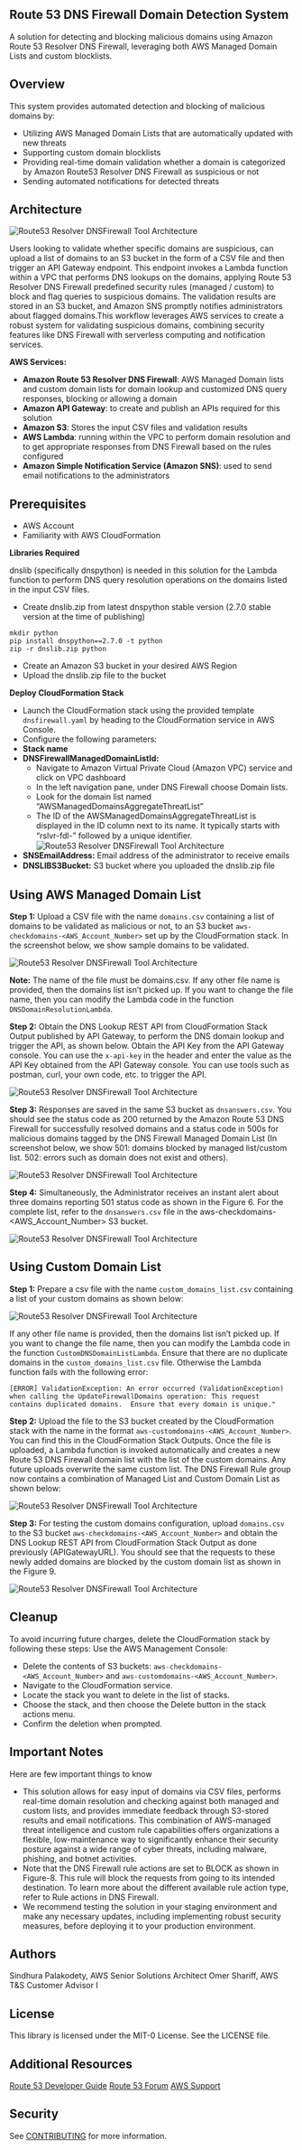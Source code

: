 ## Route 53 DNS Firewall Domain Detection System

A solution for detecting and blocking malicious domains using Amazon Route 53 Resolver DNS Firewall, leveraging both AWS Managed Domain Lists and custom blocklists.

## Overview

This system provides automated detection and blocking of malicious domains by:

* Utilizing AWS Managed Domain Lists that are automatically updated with new threats
* Supporting custom domain blocklists
* Providing real-time domain validation whether a domain is categorized by Amazon Route53 Resolver DNS Firewall as suspicious or not 
* Sending automated notifications for detected threats

## Architecture

![Route53 Resolver DNSFirewall Tool Architecture ](./images/architecture-blog.png)

Users looking to validate whether specific domains are suspicious, can upload a list of domains to an S3 bucket in the form of a CSV file and then trigger an API Gateway endpoint. This endpoint invokes a Lambda function within a VPC that performs DNS lookups on the domains, applying Route 53 Resolver DNS Firewall predefined security rules (managed / custom) to block and flag queries to suspicious domains. The validation results are stored in an S3 bucket, and Amazon SNS promptly notifies administrators about flagged domains.This workflow leverages AWS services to create a robust system for validating suspicious domains, combining security features like DNS Firewall with serverless computing and notification services.

**AWS Services:**

* **Amazon Route 53 Resolver DNS Firewall**: AWS Managed Domain lists and custom domain lists for domain lookup and customized DNS query responses, blocking or allowing a domain
* **Amazon API Gateway**: to create and publish an APIs required for this solution
* **Amazon S3**: Stores the input CSV files and validation results
* **AWS Lambda**: running within the VPC to perform domain resolution and to get appropriate responses from DNS Firewall based on the rules configured
* **Amazon Simple Notification Service (Amazon SNS)**: used to send email notifications to the administrators 

## Prerequisites

* AWS Account
* Familiarity with AWS CloudFormation

**Libraries Required**

dnslib (specifically dnspython) is needed in this solution for the Lambda function to perform DNS query resolution operations on the domains listed in the input CSV files.

* Create dnslib.zip from latest dnspython stable version (2.7.0 stable version at the time of publishing)

```
mkdir python
pip install dnspython==2.7.0 -t python
zip -r dnslib.zip python
```
* Create an Amazon S3 bucket in your desired AWS Region
* Upload the dnslib.zip file to the bucket

**Deploy CloudFormation Stack**

* Launch the CloudFormation stack using the provided template `dnsfirewall.yaml` by heading to the CloudFormation service in AWS Console.
* Configure the following parameters:
* **Stack name**
* **DNSFirewallManagedDomainListId:**
    *  Navigate to Amazon Virtual Private Cloud (Amazon VPC) service and click on VPC dashboard 
    *   In the left navigation pane, under DNS Firewall choose Domain lists.
    *   Look for the domain list named “AWSManagedDomainsAggregateThreatList” 
    *   The ID of the AWSManagedDomainsAggregateThreatList is displayed in the ID column next to its name. It typically starts with “rslvr-fdl-” followed by a unique identiﬁer.
    ![Route53 Resolver DNSFirewall Tool Architecture ](./images/cf-parameters.png)
* **SNSEmailAddress:** Email address of the administrator to receive emails
* **DNSLIBS3Bucket:** S3 bucket where you uploaded the dnslib.zip ﬁle

## Using AWS Managed Domain List

**Step 1:** Upload a CSV file with the name `domains.csv` containing a list of domains to be validated as malicious or not, to an S3 bucket `aws-checkdomains-<AWS_Account_Number>` set up by the CloudFormation stack. In the screenshot below, we show sample domains to be validated.

![Route53 Resolver DNSFirewall Tool Architecture ](./images/domains.png)

**Note:** The name of the file must be domains.csv. If any other file name is provided, then the domains list isn’t picked up. If you want to change the file name, then you can modify the Lambda code in the function `DNSDomainResolutionLambda`.

**Step 2:** Obtain the DNS Lookup REST API from CloudFormation Stack Output published by API Gateway, to
perform the DNS domain lookup and trigger the API, as shown below. Obtain the API Key from the API
Gateway console. You can use the `x-api-key` in the header and enter the value as the API Key obtained from the API Gateway console. You can use tools such as postman, curl, your own code, etc. to trigger the API.

![Route53 Resolver DNSFirewall Tool Architecture ](./images/cfoutputs.png)

**Step 3:** Responses are saved in the same S3 bucket as `dnsanswers.csv`. You should see the status code as 200 returned by the Amazon Route 53 DNS Firewall for successfully resolved domains and a status code in 500s for malicious domains tagged by the DNS Firewall Managed Domain List (In screenshot below, we show 501: domains blocked by managed list/custom list. 502: errors such as domain does not exist and others).

![Route53 Resolver DNSFirewall Tool Architecture ](./images/responses.png)

**Step 4:** Simultaneously, the Administrator receives an instant alert about three domains reporting 501 status code as shown in the Figure 6. For the complete list, refer to the `dnsanswers.csv` file in the aws-checkdomains-<AWS_Account_Number> S3 bucket. 
 
 ![Route53 Resolver DNSFirewall Tool Architecture ](./images/snsnotification.jpg)

## Using Custom Domain List

**Step 1:** Prepare a csv file with the name `custom_domains_list.csv` containing a list of your custom domains as shown below:

![Route53 Resolver DNSFirewall Tool Architecture ](./images/custom-domains.jpg)

If any other file name is provided, then the domains list isn’t picked up. If you want to change the file name, then you can modify the Lambda code in the function `CustomDNSDomainListLambda`. Ensure that there are no duplicate domains in the `custom_domains_list.csv` file. Otherwise the Lambda function fails with the following error:

```
[ERROR] ValidationException: An error occurred (ValidationException) when calling the UpdateFirewallDomains operation: This request contains duplicated domains.  Ensure that every domain is unique."
```

**Step 2:** Upload the file to the S3 bucket created by the CloudFormation stack with the name in the format `aws-customdomains-<AWS_Account_Number>`. You can find this in the CloudFormation Stack Outputs. Once the file is uploaded, a Lambda function is invoked automatically and creates a new Route 53 DNS Firewall domain list with the list of the custom domains. Any future uploads overwrite the same custom list. The DNS Firewall Rule group now contains a combination of Managed List and Custom Domain List as shown below:

![Route53 Resolver DNSFirewall Tool Architecture ](./images/rules.jpg)

**Step 3:** For testing the custom domains configuration, upload `domains.csv` to the S3 bucket `aws-checkdomains-<AWS_Account_Number>` and obtain the DNS Lookup REST API from CloudFormation Stack Output as done previously (APIGatewayURL). You should see that the requests to these newly added domains are blocked by the custom domain list as shown in the Figure 9.

![Route53 Resolver DNSFirewall Tool Architecture ](./images/results_custom.jpg)


## Cleanup

To avoid incurring future charges, delete the CloudFormation stack by following these steps:
Use the AWS Management Console:
* Delete the contents of S3 buckets: `aws-checkdomains-<AWS_Account_Number>` and `aws-customdomains-<AWS_Account_Number>`.
* Navigate to the CloudFormation service.
* Locate the stack you want to delete in the list of stacks.
* Choose the stack, and then choose the Delete button in the stack actions menu.
* Confirm the deletion when prompted.

## Important Notes

Here are few important things to know
* This solution allows for easy input of domains via CSV files, performs real-time domain resolution and checking against both managed and custom lists, and provides immediate feedback through S3-stored results and email notifications. This combination of AWS-managed threat intelligence and custom rule capabilities offers organizations a flexible, low-maintenance way to significantly enhance their security posture against a wide range of cyber threats, including malware, phishing, and botnet activities.
* Note that the DNS Firewall rule actions are set to BLOCK as shown in Figure-8. This rule will block the requests from going to its intended destination. To learn more about the different available rule action type, refer to Rule actions in DNS Firewall.
* We recommend testing the solution in your staging environment and make any necessary updates, including implementing robust security measures, before deploying it to your production environment.


## Authors

Sindhura Palakodety, AWS Senior Solutions Architect
Omer Shariff, AWS T&S Customer Advisor I 

## License

This library is licensed under the MIT-0 License. See the LICENSE file.

## Additional Resources

[Route 53 Developer Guide](https://docs.aws.amazon.com/Route53/latest/DeveloperGuide/Welcome.html)
[Route 53 Forum](https://forums.aws.amazon.com/forum.jspa?forumID=87)
[AWS Support](https://aws.amazon.com/support)

## Security

See [CONTRIBUTING](CONTRIBUTING.md#security-issue-notifications) for more information.



